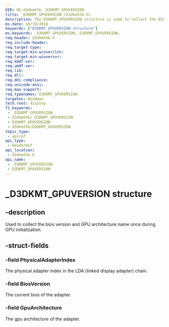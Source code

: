 ```yaml
---
UID: NS:d3dkmthk._D3DKMT_GPUVERSION
title: _D3DKMT_GPUVERSION (d3dkmthk.h)
description: The D3DKMT_GPUVERSION structure is used to collect the BIOS version and GPU architecture name during GPU initialization.
ms.date: 10/19/2018
keywords: ["D3DKMT_GPUVERSION structure"]
ms.keywords: _D3DKMT_GPUVERSION, D3DKMT_GPUVERSION,
req.header: d3dkmthk.h
req.include-header: 
req.target-type: 
req.target-min-winverclnt: 
req.target-min-winversvr: 
req.kmdf-ver: 
req.umdf-ver: 
req.lib: 
req.dll: 
req.ddi-compliance: 
req.unicode-ansi: 
req.max-support: 
req.typenames: D3DKMT_GPUVERSION
targetos: Windows
tech.root: display
f1_keywords:
 - _D3DKMT_GPUVERSION
 - d3dkmthk/_D3DKMT_GPUVERSION
 - D3DKMT_GPUVERSION
 - d3dkmthk/D3DKMT_GPUVERSION
topic_type:
 - apiref
api_type:
 - HeaderDef
api_location:
 - d3dkmthk.h
api_name:
 - _D3DKMT_GPUVERSION
 - D3DKMT_GPUVERSION
---
```


# _D3DKMT_GPUVERSION structure


## -description

Used to collect the bios version and GPU architecture name once during GPU initialization.

## -struct-fields

### -field PhysicalAdapterIndex

The physical adapter index in the LDA (linked display adapter) chain.

### -field BiosVersion

The current bios of the adapter.

### -field GpuArchitecture

The gpu architecture of the adapter.

